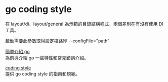 # go coding style
在 layout/di、layout/general 為示範的目錄結構程式，兩個差別在有沒有使用 DI 工具。

啟動需要此參數取得設定檔路徑 --configFile="path"

[簡單介紹 go](./introduction_go.md)
<br/>
為前導介紹 go 一些特性和常見錯誤介紹。

[coding style](./codeing_style.md)
<br/>
提供 go coding style 的指南和規範。
